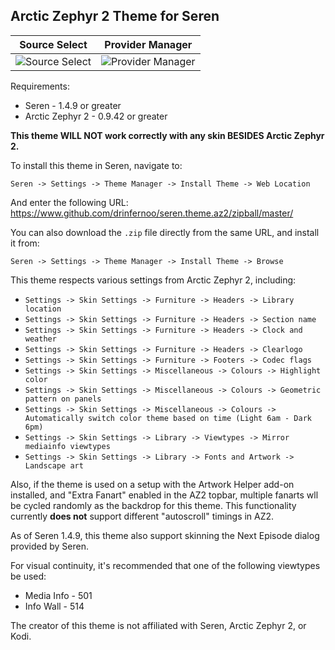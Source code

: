 
## Arctic Zephyr 2 Theme for Seren
Source Select                                   | Provider Manager
:----------------------------------------------:|:-------------------------------------------------:
![Source Select](https://imgur.com/IDjD00d.jpg) | ![Provider Manager](https://imgur.com/r3EvhRq.jpg)

Requirements:
* Seren - 1.4.9 or greater
* Arctic Zephyr 2 - 0.9.42 or greater

**This theme WILL NOT work correctly with any skin BESIDES Arctic Zephyr 2.**

To install this theme in Seren, navigate to:

`Seren -> Settings -> Theme Manager -> Install Theme -> Web Location`

And enter the following URL:
https://www.github.com/drinfernoo/seren.theme.az2/zipball/master/

You can also download the `.zip` file directly from the same URL, and install it from:

`Seren -> Settings -> Theme Manager -> Install Theme -> Browse`

This theme respects various settings from Arctic Zephyr 2, including:
* `Settings -> Skin Settings -> Furniture -> Headers -> Library location`
* `Settings -> Skin Settings -> Furniture -> Headers -> Section name`
* `Settings -> Skin Settings -> Furniture -> Headers -> Clock and weather`
* `Settings -> Skin Settings -> Furniture -> Headers -> Clearlogo`
* `Settings -> Skin Settings -> Furniture -> Footers -> Codec flags`
* `Settings -> Skin Settings -> Miscellaneous -> Colours -> Highlight color`
* `Settings -> Skin Settings -> Miscellaneous -> Colours -> Geometric pattern on panels`
* `Settings -> Skin Settings -> Miscellaneous -> Colours -> Automatically switch color theme based on time (Light 6am - Dark 6pm)`
* `Settings -> Skin Settings -> Library -> Viewtypes -> Mirror mediainfo viewtypes`
* `Settings -> Skin Settings -> Library -> Fonts and Artwork -> Landscape art`

Also, if the theme is used on a setup with the Artwork Helper add-on installed, and "Extra Fanart" enabled in the AZ2 topbar,
multiple fanarts wll be cycled randomly as the backdrop for this theme. This functionality currently **does not** support different
"autoscroll" timings in AZ2.

As of Seren 1.4.9, this theme also support skinning the Next Episode dialog provided by Seren.

For visual continuity, it's recommended that one of the following viewtypes be used:
* Media Info - 501
* Info Wall - 514

The creator of this theme is not affiliated with Seren, Arctic Zephyr 2, or Kodi.